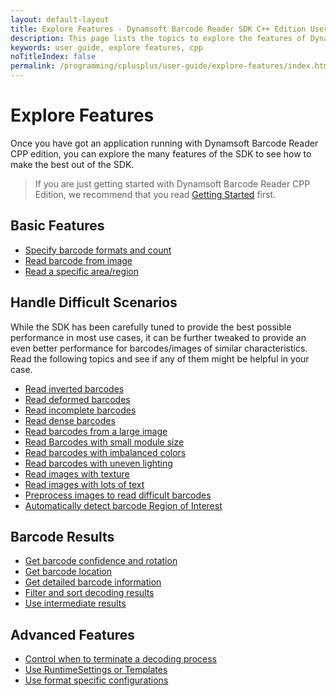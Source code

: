 ```yaml
---
layout: default-layout
title: Explore Features - Dynamsoft Barcode Reader SDK C++ Edition User Guide
description: This page lists the topics to explore the features of Dynamsoft Barcode Reader CPP Edition.
keywords: user guide, explore features, cpp
noTitleIndex: false
permalink: /programming/cplusplus/user-guide/explore-features/index.html
---
```


# Explore Features

Once you have got an application running with Dynamsoft Barcode Reader CPP edition, you can explore the many features of the SDK to see how to make the best out of the SDK.

> If you are just getting started with Dynamsoft Barcode Reader CPP Edition, we recommend that you read [Getting Started]({{site.cpp}}user-guide.html) first.

## Basic Features

* [Specify barcode formats and count]({{site.features}}barcode-formats-and-count.html?lang=cpp)
* [Read barcode from image]({{site.features}}read-different-source.html?lang=cpp)
* [Read a specific area/region]({{site.features}}barcode-scan-region.html?lang=cpp)

## Handle Difficult Scenarios

While the SDK has been carefully tuned to provide the best possible performance in most use cases, it can be further tweaked to provide an even better performance for barcodes/images of similar characteristics. Read the following topics and see if any of them might be helpful in your case.

* [Read inverted barcodes]({{site.features}}read-inverted-barcodes.html?lang=cpp)
* [Read deformed barcodes]({{site.features}}read-deformed-barcodes.html?lang=cpp)
* [Read incomplete barcodes]({{site.features}}read-incomplete-barcodes.html?lang=cpp)
* [Read dense barcodes]({{site.features}}read-dense-barcodes.html?lang=cpp)
* [Read barcodes from a large image]({{site.features}}read-a-large-image.html?lang=cpp)
* [Read Barcodes with small module size]({{site.features}}read-barcodes-with-small-modulesize.html?lang=cpp)
* [Read barcodes with imbalanced colors]({{site.features}}read-barcodes-with-imbalanced-colour.html?lang=cpp)
* [Read barcodes with uneven lighting]({{site.features}}read-barcodes-with-uneven-lighting.html?lang=cpp)
* [Read images with texture]({{site.features}}read-images-with-texture.html?lang=cpp)
* [Read images with lots of text]({{site.features}}read-images-with-lots-of-text.html?lang=cpp)
* [Preprocess images to read difficult barcodes]({{site.features}}preprocess-images.html?lang=cpp)
* [Automatically detect barcode Region of Interest]({{site.features}}use-region-predetection.html?lang=cpp)

## Barcode Results

* [Get barcode confidence and rotation]({{site.features}}get-confidence-rotation.html?lang=cpp)
* [Get barcode location]({{site.features}}get-barcode-location.html?lang=cpp)
* [Get detailed barcode information]({{site.features}}get-detailed-info.html?lang=cpp)
* [Filter and sort decoding results]({{site.features}}filter-and-sort.html?lang=cpp)
* [Use intermediate results]({{site.features}}use-intermidiate-results.html?lang=cpp)

## Advanced Features

* [Control when to terminate a decoding process]({{site.features}}control-terminate-phase.html?lang=cpp)
* [Use RuntimeSettings or Templates]({{site.features}}use-runtimesettings-or-templates.html?lang=cpp)
* [Use format specific configurations]({{site.features}}use-format-specific-configuration.html?lang=cpp)
